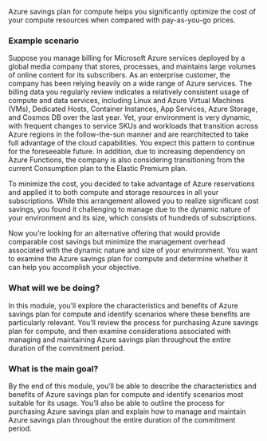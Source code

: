 Azure savings plan for compute helps you significantly optimize the cost of your compute resources when compared with pay-as-you-go prices. 

### Example scenario

Suppose you manage billing for Microsoft Azure services deployed by a global media company that stores, processes, and maintains large volumes of online content for its subscribers. As an enterprise customer, the company has been relying heavily on a wide range of Azure services. The billing data you regularly review indicates a relatively consistent usage of compute and data services, including Linux and Azure Virtual Machines (VMs), Dedicated Hosts, Container Instances, App Services, Azure Storage, and Cosmos DB over the last year. Yet, your environment is very dynamic, with frequent changes to service SKUs and workloads that transition across Azure regions in the follow-the-sun manner and are rearchitected to take full advantage of the cloud capabilities. You expect this pattern to continue for the foreseeable future. In addition, due to increasing dependency on Azure Functions, the company is also considering transitioning from the current Consumption plan to the Elastic Premium plan.

To minimize the cost, you decided to take advantage of Azure reservations and applied it to both compute and storage resources in all your subscriptions. While this arrangement allowed you to realize significant cost savings, you found it challenging to manage due to the dynamic nature of your environment and its size, which consists of hundreds of subscriptions. 

Now you’re looking for an alternative offering that would provide comparable cost savings but minimize the management overhead associated with the dynamic nature and size of your environment. You want to examine the Azure savings plan for compute and determine whether it can help you accomplish your objective.

### What will we be doing?

In this module, you’ll explore the characteristics and benefits of Azure savings plan for compute and identify scenarios where these benefits are particularly relevant. You’ll review the process for purchasing Azure savings plan for compute, and then examine considerations associated with managing and maintaining Azure savings plan throughout the entire duration of the commitment period.

### What is the main goal?

By the end of this module, you’ll be able to describe the characteristics and benefits of Azure savings plan for compute and identify scenarios most suitable for its usage. You’ll also be able to outline the process for purchasing Azure savings plan and explain how to manage and maintain Azure savings plan throughout the entire duration of the commitment period.